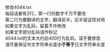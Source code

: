 修改4044.txt<br>
每段话都有2行，第一行的数字千万不要改<br>
第二行为要翻译的文字，翻译前半，后半留这校对用<br>
如果文字为乱码，留着不作修改<br>
如果文字部分乱码请作标记<br>
4044.txt的文本大约前400行为乱码，请不要修改<br>
请尽量保证中文字符串长度<b>小于等于</b>日文字符串长度<br>


